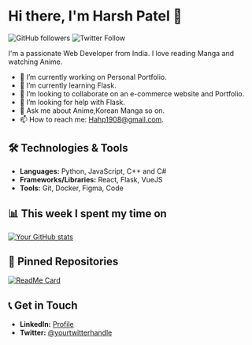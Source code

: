 # Hi there, I'm Harsh Patel 👋

![GitHub followers](https://img.shields.io/github/followers/harsh19081998?style=social) ![Twitter Follow](https://img.shields.io/twitter/follow/harshpatel1999?style=social)

I'm a passionate Web Developer from India. I love reading Manga and watching Anime.

- 🔭 I’m currently working on Personal Portfolio.
- 🌱 I’m currently learning Flask.
- 👯 I’m looking to collaborate on an e-commerce website and Portfolio.
- 🤔 I’m looking for help with Flask.
- 💬 Ask me about Anime,Korean Manga so on.
- 📫 How to reach me: Hahp1908@gmail.com.

## 🛠 Technologies & Tools

- **Languages:** Python, JavaScript, C++ and C#
- **Frameworks/Libraries:** React, Flask, VueJS
- **Tools:**  Git, Docker, Figma, Code

## 📊 This week I spent my time on

[![Your GitHub stats](https://github-readme-stats.vercel.app/api?username=harsh19081998)](https://github.com/yourusername/github-readme-stats)

## 📌 Pinned Repositories

[![ReadMe Card](https://github-readme-stats.vercel.app/api/pin/?username=harsh19081998&repo=harsh19081998)](https://github.com/harsh19081998/harsh19081998)

## 📞 Get in Touch

- **LinkedIn:** [Profile](https://www.linkedin.com/in/harsh-patel-63b462156/)
- **Twitter:** [@yourtwitterhandle](https://twitter.com/harshpatel1999)

